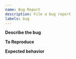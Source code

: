 ```yaml
---
name: Bug Report
description: File a bug report
labels: bug
---
```


**Describe the bug**

**To Reproduce**

**Expected behavior**
